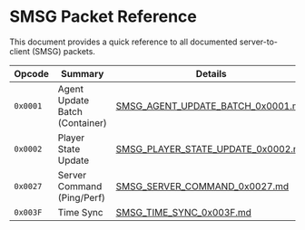 # SMSG Packet Reference

This document provides a quick reference to all documented server-to-client (SMSG) packets.

| Opcode | Summary | Details |
|---|---|---|
| `0x0001` | Agent Update Batch (Container) | [SMSG_AGENT_UPDATE_BATCH_0x0001.md](./SMSG_AGENT_UPDATE_BATCH_0x0001.md) |
| `0x0002` | Player State Update | [SMSG_PLAYER_STATE_UPDATE_0x0002.md](./SMSG_PLAYER_STATE_UPDATE_0x0002.md) |
| `0x0027` | Server Command (Ping/Perf) | [SMSG_SERVER_COMMAND_0x0027.md](./SMSG_SERVER_COMMAND_0x0027.md) |
| `0x003F` | Time Sync | [SMSG_TIME_SYNC_0x003F.md](./SMSG_TIME_SYNC_0x003F.md) |